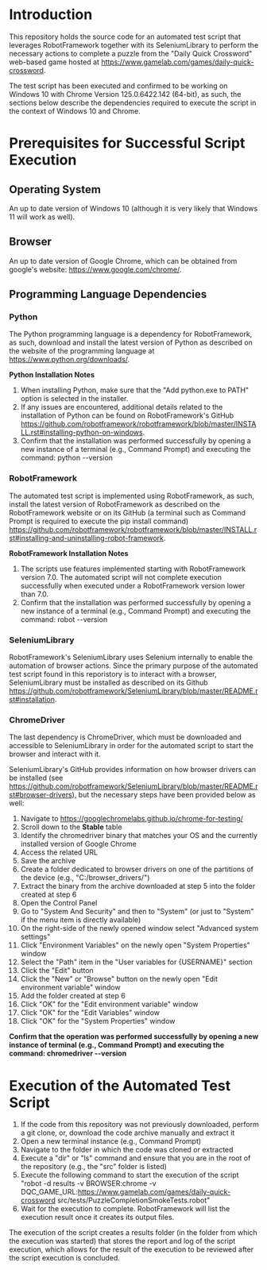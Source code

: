 # Introduction
This repository holds the source code for an automated test script that leverages RobotFramework together with its SeleniumLibrary to perform the necessary actions to complete a puzzle from the "Daily Quick Crossword" web-based game hosted at https://www.gamelab.com/games/daily-quick-crossword.


The test script has been executed and confirmed to be working on Windows 10 with Chrome Version 125.0.6422.142 (64-bit), as such, the sections below describe the dependencies required to execute the script in the context of Windows 10 and Chrome.


# Prerequisites for Successful Script Execution

## Operating System
An up to date version of Windows 10 (although it is very likely that Windows 11 will work as well).

## Browser
An up to date version of Google Chrome, which can be obtained from google's website: https://www.google.com/chrome/.

## Programming Language Dependencies
### Python
The Python programming language is a dependency for RobotFramework, as such, download and install the latest version of Python as described on the website of the programming language at https://www.python.org/downloads/.

**Python Installation Notes**
1. When installing Python, make sure that the "Add python.exe to PATH" option is selected in the installer.
2. If any issues are encountered, additional details related to the installation of Python can be found on RobotFramework's GitHub https://github.com/robotframework/robotframework/blob/master/INSTALL.rst#installing-python-on-windows.
3. Confirm that the installation was performed successfully by opening a new instance of a terminal (e.g., Command Prompt) and executing the command: python --version



### RobotFramework
The automated test script is implemented using RobotFramework, as such, install the latest version of RobotFramework as described on the RobotFramework website or on its GitHub (a terminal such as Command Prompt is required to execute the pip install command) https://github.com/robotframework/robotframework/blob/master/INSTALL.rst#installing-and-uninstalling-robot-framework.

**RobotFramework Installation Notes**
1. The scripts use features implemented starting with RobotFramework version 7.0. The automated script will not complete execution successfully when executed under a RobotFramework version lower than 7.0.
2. Confirm that the installation was performed successfully by opening a new instance of a terminal (e.g., Command Prompt) and executing the command: robot --version


### SeleniumLibrary
RobotFramework's SeleniumLibrary uses Selenium internally to enable the automation of browser actions. Since the primary purpose of the automated test script found in this reporistory is to interact with a browser, SeleniumLibrary must be installed as described on its Github https://github.com/robotframework/SeleniumLibrary/blob/master/README.rst#installation.

### ChromeDriver
The last dependency is ChromeDriver, which must be downloaded and accessible to SeleniumLibrary in order for the automated script to start the browser and interact with it.

SeleniumLibrary's GitHub provides information on how browser drivers can be installed (see https://github.com/robotframework/SeleniumLibrary/blob/master/README.rst#browser-drivers), but the necessary steps have been provided below as well:
1. Navigate to https://googlechromelabs.github.io/chrome-for-testing/
2. Scroll down to the **Stable** table
3. Identify the chromedriver binary that matches your OS and the currently installed version of Google Chrome
4. Access the related URL
5. Save the archive
6. Create a folder dedicated to browser drivers on one of the partitions of the device (e.g., "C:/browser_drivers/")
7. Extract the binary from the archive downloaded at step 5 into the folder created at step 6
8. Open the Control Panel
9. Go to "System And Security" and then to "System" (or just to "System" if the menu item is directly available)
10. On the right-side of the newly opened window select "Advanced system settings"
11. Click "Environment Variables" on the newly open "System Properties" window
12. Select the "Path" item in the "User variables for {USERNAME}" section
13. Click the "Edit" button
14. Click the "New" or "Browse" button on the newly open "Edit environment variable" window
15. Add the folder created at step 6
16. Click "OK" for the "Edit environment variable" window
17. Click "OK" for the "Edit Variables" window
18. Click "OK" for the "System Properties" window

**Confirm that the operation was performed successfully by opening a new instance of terminal (e.g., Command Prompt) and executing the command: chromedriver --version**


# Execution of the Automated Test Script
1. If the code from this repository was not previously downloaded, perform a git clone, or, download the code archive manually and extract it
2. Open a new terminal instance (e.g., Command Prompt)
3. Navigate to the folder in which the code was cloned or extracted
4. Execute a "dir" or "ls" command and ensure that you are in the root of the repository (e.g., the "src" folder is listed)
5. Execute the following command to start the execution of the script "robot -d results -v BROWSER:chrome -v DQC_GAME_URL:https://www.gamelab.com/games/daily-quick-crossword src/tests/PuzzleCompletionSmokeTests.robot"
6. Wait for the execution to complete. RobotFramework will list the execution result once it creates its output files.

The execution of the script creates a results folder (in the folder from which the execution was started) that stores the report and log of the script execution, which allows for the result of the execution to be reviewed after the script execution is concluded.
